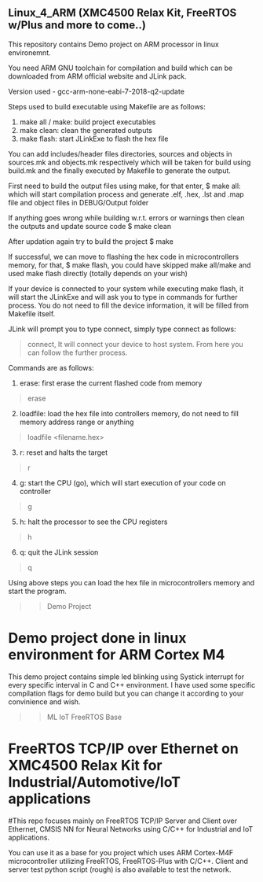## Linux_4_ARM (XMC4500 Relax Kit, FreeRTOS w/Plus and more to come..)
This repository contains Demo project on ARM processor in linux environemnt.

You need ARM GNU toolchain for compilation and build which can be downloaded from ARM official website and JLink pack.

Version used - gcc-arm-none-eabi-7-2018-q2-update


Steps used to build executable using Makefile are as follows:

1. make all / make: build project executables
2. make clean:		clean the generated outputs
3. make flash:		start JLinkExe to flash the hex file


You can add includes/header files directories, sources and objects in sources.mk and objects.mk respectively which will be taken for build using build.mk and the finally executed by Makefile to generate the output.


First need to build the output files using make, for that enter,
$ make all: which will start compilation process and generate .elf, .hex, .lst and .map file and object files in DEBUG/Output folder

If anything goes wrong while building w.r.t. errors or warnings then clean the outputs and update source code
$ make clean

After updation again try to build the project
$ make


If successful, we can move to flashing the hex code in microcontrollers memory, for that,
$ make flash, you could have skipped make all/make and used make flash directly (totally depends on your wish)

If your device is connected to your system while executing make flash, it will start the JLinkExe and will ask you to type in commands for further process.
You do not need to fill the device information, it will be filled from Makefile itself.

JLink will prompt you to type connect, simply type connect as follows:
> connect, It will connect your device to host system. From here you can follow the further process.

Commands are as follows:

1. erase:		first erase the current flashed code from memory
> erase
2. loadfile:	load the hex file into controllers memory, do not need to fill memory address range or anything
> loadfile <filename.hex>
3. r:			reset and halts the target
> r
4. g:			start the CPU (go), which will start execution of your code on controller
> g
5. h:			halt the processor to see the CPU registers
> h
6. q:			quit the JLink session
> q

Using above steps you can load the hex file in microcontrollers memory and start the program.


>> Demo Project
# Demo project done in linux environment for ARM Cortex M4

This demo project contains simple led blinking using Systick interrupt for every specific interval in C and C++ environment.
I have used some specific compilation flags for demo build but you can change it according to your convinience and wish.


>> ML IoT FreeRTOS Base
# FreeRTOS TCP/IP over Ethernet on XMC4500 Relax Kit for Industrial/Automotive/IoT applications

#This repo focuses mainly on FreeRTOS TCP/IP Server and Client over Ethernet, CMSIS NN for Neural Networks using C/C++ for Industrial and IoT applications.

You can use it as a base for you project which uses ARM Cortex-M4F microcontroller utilizing FreeRTOS, FreeRTOS-Plus with C/C++.
Client and server test python script (rough) is also available to test the network.

